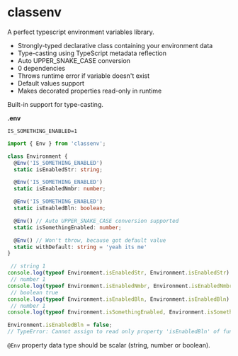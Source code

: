 # classenv

A perfect typescript environment variables library.

- Strongly-typed declarative class containing your environment data
- Type-casting using TypeScript metadata reflection
- Auto UPPER_SNAKE_CASE conversion
- 0 dependencies
- Throws runtime error if variable doesn't exist
- Default values support
- Makes decorated properties read-only in runtime

Built-in support for type-casting.

**.env**
```
IS_SOMETHING_ENABLED=1
```

```typescript
import { Env } from 'classenv';

class Environment {
  @Env('IS_SOMETHING_ENABLED')
  static isEnabledStr: string;

  @Env('IS_SOMETHING_ENABLED')
  static isEnabledNmbr: number;

  @Env('IS_SOMETHING_ENABLED')
  static isEnabledBln: boolean;

  @Env() // Auto UPPER_SNAKE_CASE conversion supported
  static isSomethingEnabled: number;

  @Env() // Won't throw, because got default value
  static withDefault: string = 'yeah its me'
}

 // string 1
console.log(typeof Environment.isEnabledStr, Environment.isEnabledStr)
 // number 1
console.log(typeof Environment.isEnabledNmbr, Environment.isEnabledNmbr)
 // boolean true
console.log(typeof Environment.isEnabledBln, Environment.isEnabledBln)
 // number 1
console.log(typeof Environment.isSomethingEnabled, Environment.isSomethingEnabled)

Environment.isEnabledBln = false;
// TypeError: Cannot assign to read only property 'isEnabledBln' of function 'class Test{}'

```

`@Env` property data type should be scalar (string, number or boolean).
